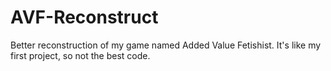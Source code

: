 # AVF-Reconstruct
Better reconstruction of my game named Added Value Fetishist.
It's like my first project, so not the best code.
